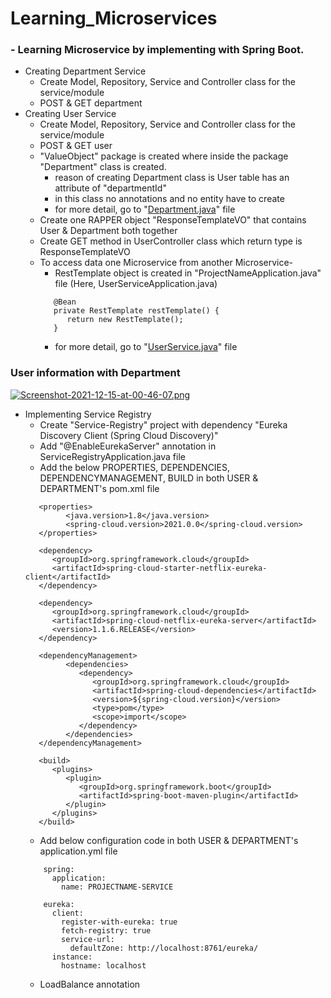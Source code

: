 # Learning_Microservices
### - Learning Microservice by implementing with Spring Boot.
* Creating Department Service
    * Create Model, Repository, Service and Controller class for the service/module
    * POST & GET department
* Creating User Service
    * Create Model, Repository, Service and Controller class for the service/module
    * POST & GET user
    * "ValueObject" package is created where inside the package "Department" class is created.
         * reason of creating Department class is User table has an attribute of "departmentId"
         * in this class no annotations and no entity have to create
         * for more detail, go to "[Department.java](https://github.com/Kowshik890/Learning_Microservices/blob/main/user-service/src/main/java/com/example/user/valueobject/Department.java)" file
    * Create one RAPPER object "ResponseTemplateVO" that contains User & Department both together
    * Create GET method in UserController class which return type is ResponseTemplateVO
    * To access data one Microservice from another Microservice-
         * RestTemplate object is created in "ProjectNameApplication.java" file (Here, UserServiceApplication.java)
         ```
            @Bean
            private RestTemplate restTemplate() {
               return new RestTemplate();
            }
         ```
         * for more detail, go to "[UserService.java](https://github.com/Kowshik890/Learning_Microservices/blob/main/user-service/src/main/java/com/example/user/service/UserService.java)" file
 ### User information with Department
 [![Screenshot-2021-12-15-at-00-46-07.png](https://i.postimg.cc/6q4NF700/Screenshot-2021-12-15-at-00-46-07.png)](https://postimg.cc/GTRNym68)

 * Implementing Service Registry
      * Create "Service-Registry" project with dependency "Eureka Discovery Client (Spring Cloud Discovery)"
      * Add "@EnableEurekaServer" annotation in ServiceRegistryApplication.java file
      * Add the below PROPERTIES, DEPENDENCIES, DEPENDENCYMANAGEMENT, BUILD in both USER & DEPARTMENT's pom.xml file
      ```
         <properties>
               <java.version>1.8</java.version>
               <spring-cloud.version>2021.0.0</spring-cloud.version>
         </properties>
      ```
      ```
         <dependency>
            <groupId>org.springframework.cloud</groupId>
            <artifactId>spring-cloud-starter-netflix-eureka-client</artifactId>
         </dependency>

         <dependency>
            <groupId>org.springframework.cloud</groupId>
            <artifactId>spring-cloud-netflix-eureka-server</artifactId>
            <version>1.1.6.RELEASE</version>
         </dependency>

         <dependencyManagement>
               <dependencies>
                  <dependency>
                     <groupId>org.springframework.cloud</groupId>
                     <artifactId>spring-cloud-dependencies</artifactId>
                     <version>${spring-cloud.version}</version>
                     <type>pom</type>
                     <scope>import</scope>
                  </dependency>
               </dependencies>
         </dependencyManagement>

         <build>
            <plugins>
               <plugin>
                  <groupId>org.springframework.boot</groupId>
                  <artifactId>spring-boot-maven-plugin</artifactId>
               </plugin>
            </plugins>
         </build>
     ```
      * Add below configuration code in both USER & DEPARTMENT's application.yml file
     ```
         spring:
           application:
             name: PROJECTNAME-SERVICE 

         eureka:
           client:
             register-with-eureka: true
             fetch-registry: true
             service-url:
               defaultZone: http://localhost:8761/eureka/
           instance:
             hostname: localhost
     ```
      * LoadBalance annotation
